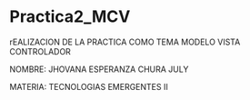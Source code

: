 # Practica2_MCV

rEALIZACION DE LA PRACTICA COMO TEMA  MODELO VISTA CONTROLADOR

NOMBRE: JHOVANA ESPERANZA CHURA JULY

MATERIA: TECNOLOGIAS EMERGENTES II

